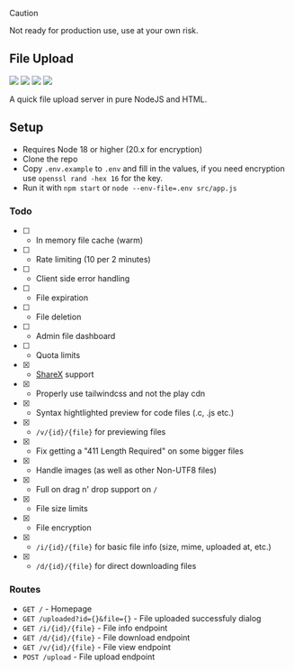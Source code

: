 > [!CAUTION]
> Not ready for production use, use at your own risk.

## File Upload

![](https://img.shields.io/badge/Node%20js-339933?style=for-the-badge&logo=nodedotjs&logoColor=white)
![](https://img.shields.io/badge/Tailwind%20CSS-38B2AC?style=for-the-badge&logo=tailwind-css&logoColor=white)
![](https://img.shields.io/badge/HTML5-E34F26?style=for-the-badge&logo=html5&logoColor=white)
![](https://img.shields.io/badge/prettier-1A2C34?style=for-the-badge&logo=prettier&logoColor=F7BA3E)

A quick file upload server in pure NodeJS and HTML.

## Setup

-   Requires Node 18 or higher (20.x for encryption)
-   Clone the repo
-   Copy `.env.example` to `.env` and fill in the values, if you need encryption use `openssl rand -hex 16` for the key.
-   Run it with `npm start` or `node --env-file=.env src/app.js`

### Todo

-   [ ] -   In memory file cache (warm)
-   [ ] -   Rate limiting (10 per 2 minutes)
-   [ ] -   Client side error handling
-   [ ] -   File expiration
-   [ ] -   File deletion
-   [ ] -   Admin file dashboard
-   [ ] -   Quota limits
-   [x] -   [ShareX](https://getsharex.com/) support
-   [x] -   Properly use tailwindcss and not the play cdn
-   [x] -   Syntax hightlighted preview for code files (.c, .js etc.)
-   [x] -   `/v/{id}/{file}` for previewing files
-   [x] -   Fix getting a "411 Length Required" on some bigger files
-   [x] -   Handle images (as well as other Non-UTF8 files)
-   [x] -   Full on drag n' drop support on `/`
-   [x] -   File size limits
-   [x] -   File encryption
-   [x] -   `/i/{id}/{file}` for basic file info (size, mime, uploaded at, etc.)
-   [x] -   `/d/{id}/{file}` for direct downloading files

### Routes

-   `GET /` - Homepage
-   `GET /uploaded?id={}&file={}` - File uploaded successfuly dialog
-   `GET /i/{id}/{file}` - File info endpoint
-   `GET /d/{id}/{file}` - File download endpoint
-   `GET /v/{id}/{file}` - File view endpoint
-   `POST /upload` - File upload endpoint
